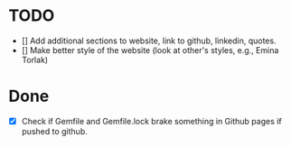 # TODO
- [] Add additional sections to website, link to github, linkedin,
  quotes.
- [] Make better style of the website (look at other's styles, e.g.,
  Emina Torlak)

# Done
- [x] Check if Gemfile and Gemfile.lock brake something in Github pages if pushed to github.

